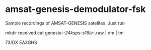 # amsat-genesis-demodulator-fsk

Sample recordings of AMSAT-GENESIS satelites.
Just run

 mkdir received
 cat genesis-*-24ksps-s16le-*.raw | dm | tm

73/DX EA3GHS
